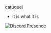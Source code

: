 catuquei
- it is what it is


[![Discord Presence](https://lanyard.cnrad.dev/api/531501086855397377)](https://discord.com/users/531501086855397377)


